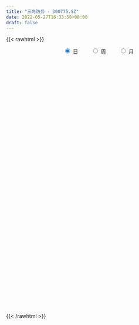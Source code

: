 ```yaml
---
title: "三角防务 - 300775.SZ"
date: 2022-05-27T16:33:58+08:00
draft: false
---
```

{{< rawhtml >}}
    <div style="text-align: center">
        <label style="padding: 1rem;"><input style="margin-right: .5rem" type="radio" name="period" value="D" checked onclick="period_change(this)">日</label>
        <label style="padding: 1rem;"><input style="margin-right: .5rem" type="radio" name="period" value="W" onclick="period_change(this)">周</label>
        <label style="padding: 1rem;"><input style="margin-right: .5rem" type="radio" name="period" value="M" onclick="period_change(this)">月</label>
    </div>
    <div id="chart" style="height: 700px;"></div> 
    <script type="text/javascript">
        const D_v = [85148.6,52219.81,43865.33,104354.9,82010.06,77873.1,82534.89,45521.06,72839.93,131026.19,92998.88,59130.99,51035.51,65109.58,101208.9,93074.95,110841.22,61117.79,92083.5,59784.74,47936.51,74505.92,101133.03,138395.49,144503.91,99929.92,67528.36,57024.23,67300.81,75248.56,85965.18,54128.03,83139.69,49753.69,37062.42,62672.82,169040.58,134521.67,90693.77,63178.51,86373.76,71271.88,179430.15,272194.75,179958.94,183525.51,121132.6,135824.46,184056.7,136037.12,97756.0,194356.75,109576.4,252264.25,124877.72,158559.29,239257.66,164172.53,141427.67,221692.86,165590.83,164098.59,126073.4,102359.48,114022.27,104571.64,250796.46,206724.89,251412.11,242991.06,214133.38,149041.37,113498.45,170250.76,96211.79,125532.19,81391.43,126448.17,98998.75,47950.38,82552.52,95074.64,79754.57,66192.0,74596.95,75710.69,63399.0,111252.36,80137.85,94686.24,79027.45,64140.65,47696.4,65811.97,37609.27,62417.07,207808.62,151700.66,89821.0,103015.84,70964.57,59797.35,46208.78,70438.61,53748.09,51686.64,93182.15,69388.98,170387.97,139847.72,82422.79,92638.91,185465.37,129226.56,118729.21,60979.92,81935.54,119271.24,109659.9,93273.0,142710.85,112374.0,149328.81,95257.25,81593.87,79973.62,68651.95,86143.05,135846.48,314988.64,161696.59,113326.05,260892.43,134742.44,92733.39,87297.86,87856.91,110597.22,66259.03,65349.6,66304.76,80741.56,70271.52,55247.51,39310.45,56356.14,45812.29,49909.28,62897.83,41362.32,53403.59,55907.17,49597.87,70416.69,72835.56,61727.66,60151.86,80147.63,53968.0,70008.71,58886.0,118453.56,70749.16,60928.06,63166.17,48538.02,37541.31,53357.6,39695.12,61660.58,86845.17,68914.84,52766.07,106444.0,89799.27,83626.92,56524.79,81833.37,44532.38,39532.31,58879.89,47914.46,54750.64,50288.06,45205.08,89906.35,132486.24,225497.5,200448.35,107691.04,128965.48,128457.08,75260.23,75424.29,64613.3,88136.48,101555.87,88899.15,73876.48,43789.0,52852.0,62397.59,71164.21,48871.32,39695.47,41392.98,41626.0,65537.52,77322.94,48135.34,57154.46,60578.96,49728.09,91677.26,54290.44,120411.68,87974.13,72750.44,67439.86,74393.9,63860.5,83778.95,78188.75,68827.02,49150.05,54357.43,51600.25,49052.46,107695.11,82222.21,98486.23,77933.08,93824.66,100774.23,48647.55,62172.35,70094.16,71311.29,48078.06,50410.8,48351.11,74556.58,47614.0,102848.54,98833.99,74789.12,86837.81,58022.6,129357.38,70338.64]
const D_histogram = [0.0,0.0127635328,0.0098544655,0.106380359,0.19355728,0.2392308532,0.2878602241,0.278977364,0.2913126575,0.4343373364,0.5020929008,0.4745790011,0.4043053022,0.2927621901,0.2856148404,0.2868267132,0.2766063044,0.2457239824,0.134665121,0.0618310809,-0.0465467138,-0.0750505403,-0.1009652392,-0.0509163747,-0.0023495104,-0.0006481468,-0.0328761186,-0.0737569627,-0.0660578035,-0.0945330533,-0.0833467616,-0.1753331514,-0.363778726,-0.3869097681,-0.3630427016,-0.2316461078,-0.0481466208,-0.0769868396,-0.1542671889,-0.2479334541,-0.364263809,-0.4674494635,-0.3644687086,-0.147045392,0.1227494655,0.4077560439,0.5147576444,0.5295719778,0.4839833481,0.3309844398,0.2142935973,0.2880855214,0.2757178126,0.2157486004,0.1037067498,0.2084473043,0.2963164773,0.3721584425,0.3616095114,0.521279428,0.5585481949,0.4067433528,0.3030058053,0.1684111953,0.0243386881,-0.0307471358,0.2939027872,0.4738381333,0.6221179587,0.7464711239,0.7218865673,0.4785115484,0.2628327957,0.3158133062,0.2484221525,-0.0541841198,-0.2029670969,-0.5246813976,-0.6661381569,-0.6958901469,-0.8681857324,-0.8960904451,-0.9282677759,-0.9120955307,-1.0060628473,-0.976135163,-0.9642612139,-0.9831875311,-0.8216274218,-0.577789222,-0.4336068957,-0.4714142032,-0.3828310082,-0.4306744668,-0.3754666564,-0.4536268552,-0.2649947829,-0.3759995616,-0.3471320315,-0.1623942707,-0.07306907,0.0489402,0.1472753176,0.2667628571,0.3083972678,0.3615288884,0.4597389741,0.5283148877,0.6532897568,0.6677278762,0.6859097886,0.6841383091,0.8809068249,0.7871042091,0.727451553,0.5177266426,0.361599627,0.3440680366,0.300582943,0.1626530878,0.2238284728,0.1533641512,-0.1239004076,-0.2147469151,-0.1509514152,-0.1412864979,-0.0987256644,-0.0937119455,-0.2922470817,-0.6340924855,-0.7126302808,-0.6433650177,-0.3681143301,-0.2970725535,-0.2996361076,-0.2160523526,-0.2278665781,-0.3302445664,-0.3090444269,-0.3575755094,-0.376892451,-0.3326308834,-0.275608735,-0.3003797283,-0.2959381893,-0.3289046749,-0.3777345745,-0.3297020619,-0.2425080275,-0.1705243323,-0.1765530448,-0.1446061419,-0.0678657994,0.0401019707,0.1829510669,0.2816836605,0.2939784841,0.093151607,-0.0145985774,-0.1566075805,-0.3205843569,-0.5247413894,-0.4696829629,-0.4352112249,-0.2772499783,-0.0961234755,0.0264290316,0.059835133,-0.0085557732,-0.006320196,0.0075328964,0.0419641374,0.0261278187,0.1154870068,0.1490468011,0.0919268113,0.0094732426,0.1183820093,0.172775354,0.1259366456,0.1492803622,0.2150491069,0.2683714755,0.3264401931,0.2886074299,0.3566405102,0.2881760536,0.3923604488,0.4248179671,0.3637000277,0.3898955054,0.4749372467,0.4936811538,0.3685693447,0.2700528185,0.186372828,-0.0391229704,-0.218428047,-0.2210382102,-0.2220251866,-0.2367532412,-0.3136654507,-0.2065503014,-0.1398444386,-0.1399350299,-0.1241327579,-0.1614559151,-0.1429605072,-0.1807439105,-0.2207766834,-0.3036517268,-0.2864512071,-0.1997541195,-0.2848239214,-0.3888440714,-0.5960437957,-0.7503950766,-0.8292733171,-0.8886448706,-0.8266294621,-0.8232768694,-0.7503313583,-0.5988658766,-0.3805100205,-0.1793093137,-0.029632192,-0.0036289792,0.0105115103,0.0292149816,0.0146316729,0.1490327969,0.2985916653,0.4982700417,0.736904525,0.8708949783,0.9596437593,0.8976863852,0.8254341748,0.7026868912,0.5850321558,0.4600873407,0.3526670189,0.2597817082,0.1202951631,0.0556406544,0.0730607282,0.0144848765,0.0325674414,0.167875301,0.1924070923]
const D_fast = [0.0,0.015954416,0.015508965,0.1386299483,0.2741961894,0.3796774758,0.5002719027,0.5611333837,0.6462968416,0.8979058545,1.0911846441,1.1823154947,1.2131181213,1.1747655567,1.2390219172,1.3119404683,1.3708716355,1.4014203091,1.324027728,1.2666514581,1.146636985,1.0993705233,1.0482145147,1.0855342855,1.1335137722,1.1350530991,1.0946060977,1.0352860129,1.0264707212,0.9743622081,0.9647118094,0.8288921317,0.5495018756,0.4296433915,0.3627497826,0.4362348494,0.6076976812,0.5596107525,0.4437636061,0.2881139773,0.0807176701,-0.1393303503,-0.1274667725,0.0531951961,0.3536774199,0.7406230093,0.9763140209,1.1235213488,1.1989285561,1.1286757578,1.0655583146,1.211371619,1.2679333633,1.2619013013,1.1757861382,1.3326385187,1.494586811,1.6634683868,1.7433218336,2.0333116072,2.2102174229,2.160098419,2.1321123228,2.0396205116,1.9016326764,1.8388600685,2.2369856884,2.5353805679,2.8391898829,3.1501608291,3.3060479142,3.1823007825,3.0323302287,3.1642640658,3.1589784502,2.842826148,2.6433013967,2.1904167465,1.882425448,1.6787009213,1.2893589027,1.0374315787,0.773187304,0.5613356665,0.2158526381,0.0017465316,-0.2274448228,-0.4921680227,-0.5360147689,-0.4366238746,-0.4008432722,-0.5565041305,-0.5636286876,-0.7191407628,-0.7577996166,-0.9493665291,-0.8269831526,-1.0319878216,-1.0899032994,-0.9457641063,-0.8747061731,-0.7404618531,-0.6053079061,-0.4191296523,-0.3003959247,-0.156882082,0.0562627472,0.2569173827,0.5452146911,0.7265847795,0.916244139,1.0855072368,1.5025024588,1.6054758954,1.7276861275,1.6473928776,1.5816657688,1.6501511876,1.6818118298,1.5845452465,1.7016777498,1.6695544659,1.3613148052,1.216781569,1.242839215,1.2171825079,1.2350619253,1.2166476578,0.9450507512,0.4446822261,0.1879868605,0.0964108691,0.2796329743,0.2764066125,0.1989340314,0.2285046984,0.1597238283,-0.0252153015,-0.0812762688,-0.2192012287,-0.332741283,-0.3716374362,-0.3835174715,-0.483383397,-0.5529264053,-0.6681190596,-0.8113826029,-0.8457756057,-0.8192085782,-0.789855966,-0.8400229398,-0.8442275724,-0.7844536797,-0.6664604169,-0.4778735539,-0.3087200453,-0.2229306007,-0.4004695759,-0.5118694047,-0.693030303,-0.9371531686,-1.2724955485,-1.3348578627,-1.4091889309,-1.3205401789,-1.163444545,-1.03428478,-0.9859198954,-1.0564497448,-1.0557942167,-1.0400579001,-0.9951356247,-1.0044399888,-0.886209049,-0.8153875544,-0.8495258414,-0.9296110995,-0.7911068304,-0.6935196472,-0.7088741943,-0.6482103871,-0.5286793656,-0.4082641281,-0.2685853622,-0.234266268,-0.0770730601,-0.0734935034,0.1287810041,0.2674430142,0.2972500817,0.4209194357,0.6246954887,0.7668596842,0.7338902114,0.7028868898,0.6658001063,0.4305235653,0.1966114769,0.1387417612,0.0822484881,0.0083321232,-0.1469964489,-0.091518875,-0.0597741219,-0.0948484707,-0.1100793881,-0.1877665241,-0.205011243,-0.2879806239,-0.3832075677,-0.5419955428,-0.5964078248,-0.5596492671,-0.7159250494,-0.9171562172,-1.2733668904,-1.6153169405,-1.9015135103,-2.1830462814,-2.3276882384,-2.5301548631,-2.6447921916,-2.643043179,-2.5198148281,-2.3634414496,-2.221172376,-2.196076408,-2.1793080409,-2.1533008241,-2.1642262147,-1.9925668914,-1.7683601067,-1.4441142199,-1.0212536053,-0.6695394075,-0.3408796866,-0.1784154644,-0.0443091312,0.008615308,0.0372186116,0.0272956316,0.0080420646,-0.0198978191,-0.1293105733,-0.1800549184,-0.1443696627,-0.1993242952,-0.17309987,0.0041768149,0.0768103793]
const D_slow = [0.0,0.0031908832,0.0056544996,0.0322495893,0.0806389093,0.1404466226,0.2124116786,0.2821560196,0.354984184,0.4635685181,0.5890917433,0.7077364936,0.8088128191,0.8820033667,0.9534070768,1.0251137551,1.0942653312,1.1556963268,1.189362607,1.2048203772,1.1931836988,1.1744210637,1.1491797539,1.1364506602,1.1358632826,1.1357012459,1.1274822163,1.1090429756,1.0925285247,1.0688952614,1.048058571,1.0042252831,0.9132806016,0.8165531596,0.7257924842,0.6678809572,0.655844302,0.6365975921,0.5980307949,0.5360474314,0.4449814791,0.3281191132,0.2370019361,0.2002405881,0.2309279545,0.3328669654,0.4615563765,0.593949371,0.714945208,0.797691318,0.8512647173,0.9232860976,0.9922155508,1.0461527009,1.0720793883,1.1241912144,1.1982703337,1.2913099444,1.3817123222,1.5120321792,1.6516692279,1.7533550661,1.8291065175,1.8712093163,1.8772939883,1.8696072044,1.9430829012,2.0615424345,2.2170719242,2.4036897052,2.584161347,2.7037892341,2.769497433,2.8484507596,2.9105562977,2.8970102678,2.8462684935,2.7150981441,2.5485636049,2.3745910682,2.1575446351,1.9335220238,1.7014550798,1.4734311972,1.2219154854,0.9778816946,0.7368163911,0.4910195084,0.2856126529,0.1411653474,0.0327636235,-0.0850899273,-0.1807976794,-0.2884662961,-0.3823329602,-0.495739674,-0.5619883697,-0.6559882601,-0.7427712679,-0.7833698356,-0.8016371031,-0.7894020531,-0.7525832237,-0.6858925094,-0.6087931925,-0.5184109704,-0.4034762269,-0.2713975049,-0.1080750657,0.0588569033,0.2303343504,0.4013689277,0.6215956339,0.8183716862,1.0002345745,1.1296662351,1.2200661418,1.306083151,1.3812288867,1.4218921587,1.4778492769,1.5161903147,1.4852152128,1.4315284841,1.3937906303,1.3584690058,1.3337875897,1.3103596033,1.2372978329,1.0787747115,0.9006171413,0.7397758869,0.6477473044,0.573479166,0.4985701391,0.4445570509,0.3875904064,0.3050292648,0.2277681581,0.1383742807,0.044151168,-0.0390065528,-0.1079087366,-0.1830036687,-0.256988216,-0.3392143847,-0.4336480283,-0.5160735438,-0.5767005507,-0.6193316338,-0.663469895,-0.6996214304,-0.7165878803,-0.7065623876,-0.6608246209,-0.5904037058,-0.5169090847,-0.493621183,-0.4972708273,-0.5364227225,-0.6165688117,-0.747754159,-0.8651748998,-0.973977706,-1.0432902006,-1.0673210695,-1.0607138116,-1.0457550283,-1.0478939716,-1.0494740206,-1.0475907965,-1.0370997622,-1.0305678075,-1.0016960558,-0.9644343555,-0.9414526527,-0.9390843421,-0.9094888397,-0.8662950012,-0.8348108398,-0.7974907493,-0.7437284725,-0.6766356037,-0.5950255554,-0.5228736979,-0.4337135703,-0.361669557,-0.2635794447,-0.157374953,-0.066449946,0.0310239303,0.149758242,0.2731785304,0.3653208666,0.4328340713,0.4794272783,0.4696465357,0.4150395239,0.3597799714,0.3042736747,0.2450853644,0.1666690018,0.1150314264,0.0800703167,0.0450865593,0.0140533698,-0.026310609,-0.0620507358,-0.1072367134,-0.1624308843,-0.238343816,-0.3099566177,-0.3598951476,-0.431101128,-0.5283121458,-0.6773230947,-0.8649218639,-1.0722401932,-1.2944014108,-1.5010587763,-1.7068779937,-1.8944608333,-2.0441773024,-2.1393048075,-2.184132136,-2.191540184,-2.1924474288,-2.1898195512,-2.1825158058,-2.1788578876,-2.1415996883,-2.066951772,-1.9423842616,-1.7581581303,-1.5404343858,-1.3005234459,-1.0761018496,-0.8697433059,-0.6940715831,-0.5478135442,-0.432791709,-0.3446249543,-0.2796795272,-0.2496057365,-0.2356955729,-0.2174303908,-0.2138091717,-0.2056673113,-0.1636984861,-0.115596713]
const D_data = [['2021-05-18', 30.93, 31.85, 30.81, 32.25],['2021-05-19', 31.75, 32.05, 31.66, 32.25],['2021-05-20', 32.05, 31.89, 31.38, 32.18],['2021-05-21', 32.62, 33.44, 32.62, 34.58],['2021-05-24', 32.96, 33.95, 32.93, 34.55],['2021-05-25', 33.75, 33.98, 32.2, 34.28],['2021-05-26', 34.15, 34.51, 33.84, 34.96],['2021-05-27', 34.39, 34.16, 34.01, 34.52],['2021-05-28', 34.03, 34.71, 34.03, 35.16],['2021-05-31', 34.92, 37.12, 34.6, 37.46],['2021-06-01', 36.92, 37.2, 36.26, 37.48],['2021-06-02', 36.59, 36.6, 36.44, 37.79],['2021-06-03', 36.54, 36.26, 36.2, 37.16],['2021-06-04', 36.18, 35.65, 35.39, 36.84],['2021-06-07', 35.78, 37.0, 35.73, 37.28],['2021-06-08', 36.6, 37.46, 36.43, 37.84],['2021-06-09', 37.81, 37.67, 37.15, 39.35],['2021-06-10', 37.31, 37.67, 36.68, 37.9],['2021-06-11', 37.7, 36.6, 35.66, 37.89],['2021-06-15', 36.57, 36.83, 35.88, 37.46],['2021-06-16', 37.03, 36.07, 35.9, 37.23],['2021-06-17', 36.82, 36.82, 35.98, 37.3],['2021-06-18', 37.15, 36.8, 36.6, 38.3],['2021-06-21', 36.88, 37.92, 36.8, 38.88],['2021-06-22', 37.89, 38.31, 37.75, 39.0],['2021-06-23', 37.79, 38.02, 37.25, 39.17],['2021-06-24', 37.88, 37.66, 36.83, 38.36],['2021-06-25', 37.46, 37.47, 36.26, 37.82],['2021-06-28', 37.4, 38.09, 36.82, 38.09],['2021-06-29', 38.38, 37.67, 37.48, 38.93],['2021-06-30', 37.06, 38.2, 36.51, 38.28],['2021-07-01', 38.29, 36.73, 36.66, 38.58],['2021-07-02', 36.59, 34.68, 34.53, 37.0],['2021-07-05', 34.97, 36.0, 34.71, 36.73],['2021-07-06', 36.01, 36.4, 35.32, 36.65],['2021-07-07', 36.37, 38.03, 35.71, 38.2],['2021-07-08', 37.66, 39.52, 37.6, 41.2],['2021-07-09', 39.15, 37.32, 37.13, 39.4],['2021-07-12', 37.0, 36.42, 36.23, 37.37],['2021-07-13', 36.34, 35.67, 35.25, 36.79],['2021-07-14', 35.81, 34.64, 33.61, 35.81],['2021-07-15', 34.2, 33.93, 33.02, 34.99],['2021-07-16', 34.06, 36.22, 33.56, 37.0],['2021-07-19', 36.99, 38.35, 36.56, 38.77],['2021-07-20', 38.45, 40.35, 37.58, 40.66],['2021-07-21', 40.91, 42.3, 40.03, 42.82],['2021-07-22', 41.49, 41.56, 40.64, 42.17],['2021-07-23', 41.72, 41.23, 40.4, 42.3],['2021-07-26', 40.91, 40.89, 40.0, 43.0],['2021-07-27', 40.64, 39.44, 39.15, 42.0],['2021-07-28', 38.76, 39.5, 37.03, 40.04],['2021-07-29', 39.7, 42.1, 38.67, 42.44],['2021-07-30', 41.75, 41.55, 40.79, 43.0],['2021-08-02', 41.87, 41.1, 40.77, 44.41],['2021-08-03', 41.11, 40.26, 39.31, 42.0],['2021-08-04', 40.72, 43.24, 40.2, 43.99],['2021-08-05', 43.0, 43.92, 42.8, 46.0],['2021-08-06', 44.36, 44.66, 43.77, 45.78],['2021-08-09', 45.0, 44.24, 43.97, 46.23],['2021-08-10', 44.24, 47.34, 43.81, 48.34],['2021-08-11', 46.8, 47.0, 45.7, 47.35],['2021-08-12', 46.41, 44.95, 44.72, 47.33],['2021-08-13', 45.01, 45.4, 44.83, 46.95],['2021-08-16', 44.8, 44.82, 43.81, 45.24],['2021-08-17', 44.64, 44.29, 43.54, 46.24],['2021-08-18', 43.8, 45.13, 43.5, 46.36],['2021-08-19', 45.1, 51.0, 44.51, 53.58],['2021-08-20', 50.41, 51.15, 49.69, 52.63],['2021-08-23', 51.5, 52.39, 51.16, 54.38],['2021-08-24', 49.0, 53.71, 47.74, 55.5],['2021-08-25', 53.71, 53.06, 51.7, 57.3],['2021-08-26', 52.0, 50.45, 50.25, 52.94],['2021-08-27', 50.98, 50.24, 49.38, 51.3],['2021-08-30', 50.09, 53.8, 50.09, 53.8],['2021-08-31', 53.0, 52.89, 51.36, 53.75],['2021-09-01', 53.0, 49.43, 47.5, 53.17],['2021-09-02', 49.51, 50.44, 48.22, 50.8],['2021-09-03', 49.31, 47.1, 46.03, 50.86],['2021-09-06', 47.28, 48.0, 45.11, 48.5],['2021-09-07', 47.74, 48.74, 47.54, 49.8],['2021-09-08', 48.5, 46.1, 45.8, 48.8],['2021-09-09', 46.01, 46.95, 44.93, 47.19],['2021-09-10', 46.51, 46.26, 45.35, 47.16],['2021-09-13', 47.0, 46.31, 44.44, 47.0],['2021-09-14', 45.4, 44.14, 44.03, 46.85],['2021-09-15', 44.03, 44.88, 43.75, 45.33],['2021-09-16', 44.88, 44.11, 43.8, 45.63],['2021-09-17', 45.32, 43.01, 41.12, 45.38],['2021-09-22', 42.4, 44.99, 42.03, 45.4],['2021-09-23', 45.3, 46.59, 44.86, 46.88],['2021-09-24', 46.8, 46.0, 45.8, 47.73],['2021-09-27', 45.97, 43.64, 42.93, 45.97],['2021-09-28', 43.74, 45.0, 43.5, 45.47],['2021-09-29', 44.91, 43.04, 43.0, 45.19],['2021-09-30', 43.26, 43.98, 43.26, 44.67],['2021-10-08', 44.05, 41.85, 41.0, 44.4],['2021-10-11', 42.15, 45.13, 41.8, 50.0],['2021-10-12', 43.33, 41.24, 40.33, 43.65],['2021-10-13', 40.66, 42.38, 39.7, 42.88],['2021-10-14', 42.18, 44.6, 41.89, 45.88],['2021-10-15', 44.6, 43.94, 43.55, 45.33],['2021-10-18', 44.26, 44.8, 43.66, 44.99],['2021-10-19', 44.25, 45.07, 43.85, 45.13],['2021-10-20', 44.3, 45.99, 44.18, 46.5],['2021-10-21', 46.06, 45.59, 44.3, 46.06],['2021-10-22', 45.42, 46.18, 45.02, 46.84],['2021-10-25', 46.2, 47.42, 45.7, 47.96],['2021-10-26', 46.73, 47.85, 46.34, 47.95],['2021-10-27', 50.5, 49.53, 48.22, 51.39],['2021-10-28', 49.31, 49.05, 48.75, 52.05],['2021-10-29', 49.05, 49.75, 48.32, 51.17],['2021-11-01', 49.7, 50.14, 49.49, 51.88],['2021-11-02', 50.61, 53.86, 50.61, 54.83],['2021-11-03', 53.0, 51.27, 50.21, 53.0],['2021-11-04', 51.2, 52.02, 50.0, 52.52],['2021-11-05', 51.79, 50.06, 50.03, 51.8],['2021-11-08', 49.56, 50.26, 48.76, 51.28],['2021-11-09', 50.33, 51.99, 49.73, 53.07],['2021-11-10', 51.37, 51.95, 51.22, 53.51],['2021-11-11', 51.81, 50.66, 49.68, 52.13],['2021-11-12', 51.29, 53.31, 50.25, 53.67],['2021-11-15', 53.2, 52.0, 51.5, 55.15],['2021-11-16', 51.6, 48.69, 48.2, 52.33],['2021-11-17', 48.72, 50.1, 47.95, 50.4],['2021-11-18', 50.11, 52.02, 49.28, 52.18],['2021-11-19', 51.44, 51.62, 50.84, 52.96],['2021-11-22', 51.55, 52.27, 51.01, 52.95],['2021-11-23', 52.22, 52.04, 51.68, 53.37],['2021-11-24', 51.8, 48.99, 48.6, 52.66],['2021-11-25', 48.99, 45.52, 44.6, 49.03],['2021-11-26', 45.5, 47.28, 44.98, 47.95],['2021-11-29', 46.85, 48.68, 46.51, 48.78],['2021-11-30', 48.83, 51.89, 48.4, 54.3],['2021-12-01', 52.69, 50.09, 49.51, 52.79],['2021-12-02', 50.61, 49.19, 48.58, 50.61],['2021-12-03', 49.41, 50.35, 49.25, 51.31],['2021-12-06', 50.0, 49.23, 49.0, 50.94],['2021-12-07', 49.0, 47.61, 46.64, 49.41],['2021-12-08', 48.23, 48.72, 47.65, 48.94],['2021-12-09', 48.31, 47.53, 46.99, 49.08],['2021-12-10', 47.28, 47.43, 46.42, 47.8],['2021-12-13', 47.0, 48.01, 46.0, 48.35],['2021-12-14', 47.48, 48.19, 47.35, 48.94],['2021-12-15', 47.85, 47.0, 46.9, 48.32],['2021-12-16', 46.81, 47.04, 46.81, 48.1],['2021-12-17', 47.09, 46.2, 46.2, 47.43],['2021-12-20', 45.6, 45.44, 45.38, 46.97],['2021-12-21', 45.24, 46.3, 45.0, 46.45],['2021-12-22', 46.0, 46.85, 46.0, 47.92],['2021-12-23', 46.53, 46.84, 46.14, 47.12],['2021-12-24', 46.6, 45.81, 45.2, 47.1],['2021-12-27', 45.53, 46.13, 44.91, 46.35],['2021-12-28', 45.83, 46.8, 45.31, 47.05],['2021-12-29', 46.8, 47.58, 46.71, 48.34],['2021-12-30', 47.3, 48.69, 47.06, 48.84],['2021-12-31', 48.68, 48.89, 48.45, 49.58],['2022-01-04', 48.76, 48.26, 48.01, 49.87],['2022-01-05', 48.38, 45.16, 45.06, 48.9],['2022-01-06', 45.01, 45.45, 44.61, 45.98],['2022-01-07', 45.66, 44.2, 43.85, 45.96],['2022-01-10', 43.95, 42.82, 42.78, 44.3],['2022-01-11', 42.88, 40.88, 40.48, 43.35],['2022-01-12', 40.82, 43.21, 40.81, 43.25],['2022-01-13', 43.21, 42.7, 42.08, 43.95],['2022-01-14', 42.69, 44.34, 42.48, 44.7],['2022-01-17', 44.25, 45.25, 43.88, 45.9],['2022-01-18', 45.15, 45.16, 44.45, 45.5],['2022-01-19', 45.0, 44.35, 43.87, 45.65],['2022-01-20', 44.34, 42.85, 42.59, 44.51],['2022-01-21', 42.55, 43.4, 41.11, 43.4],['2022-01-24', 41.73, 43.44, 41.38, 44.73],['2022-01-25', 43.55, 43.7, 43.55, 45.95],['2022-01-26', 43.21, 43.0, 42.62, 44.5],['2022-01-27', 43.88, 44.43, 43.88, 45.95],['2022-01-28', 44.39, 44.03, 42.7, 45.7],['2022-02-07', 44.6, 42.79, 42.04, 45.2],['2022-02-08', 42.69, 42.0, 40.63, 42.8],['2022-02-09', 41.6, 44.39, 41.2, 44.8],['2022-02-10', 44.06, 44.14, 43.39, 44.65],['2022-02-11', 43.67, 42.89, 42.54, 44.44],['2022-02-14', 42.88, 43.7, 42.8, 44.8],['2022-02-15', 43.2, 44.51, 43.2, 44.59],['2022-02-16', 44.0, 44.77, 43.31, 45.18],['2022-02-17', 44.51, 45.28, 44.21, 46.0],['2022-02-18', 44.88, 44.3, 43.69, 45.2],['2022-02-21', 44.08, 45.9, 44.05, 46.61],['2022-02-22', 47.0, 44.39, 42.5, 47.03],['2022-02-23', 43.5, 46.88, 43.2, 48.21],['2022-02-24', 46.88, 46.65, 45.32, 49.5],['2022-02-25', 45.6, 45.7, 45.55, 46.57],['2022-02-28', 46.5, 47.0, 46.0, 47.75],['2022-03-01', 47.94, 48.4, 47.5, 49.37],['2022-03-02', 48.4, 48.27, 47.6, 48.98],['2022-03-03', 49.3, 46.57, 46.43, 49.31],['2022-03-04', 46.8, 46.61, 46.36, 48.16],['2022-03-07', 46.59, 46.55, 45.58, 47.99],['2022-03-08', 46.35, 44.06, 43.9, 47.5],['2022-03-09', 44.6, 43.5, 40.7, 44.6],['2022-03-10', 44.68, 45.1, 43.98, 46.28],['2022-03-11', 44.5, 44.98, 43.01, 45.15],['2022-03-14', 44.68, 44.62, 43.45, 46.03],['2022-03-15', 44.03, 43.4, 43.28, 45.24],['2022-03-16', 43.86, 45.6, 43.1, 46.25],['2022-03-17', 46.01, 45.44, 45.12, 46.86],['2022-03-18', 45.31, 44.68, 44.0, 45.49],['2022-03-21', 44.7, 44.82, 44.0, 45.79],['2022-03-22', 44.88, 43.98, 43.36, 45.2],['2022-03-23', 43.63, 44.5, 42.67, 45.21],['2022-03-24', 44.75, 43.6, 42.4, 44.75],['2022-03-25', 43.38, 43.18, 42.88, 44.88],['2022-03-28', 42.73, 42.07, 41.27, 42.84],['2022-03-29', 42.5, 42.87, 42.5, 44.24],['2022-03-30', 42.91, 43.78, 42.87, 44.5],['2022-03-31', 43.78, 41.38, 40.91, 43.78],['2022-04-01', 41.33, 40.29, 40.18, 41.59],['2022-04-06', 40.29, 37.67, 37.25, 40.39],['2022-04-07', 37.58, 36.7, 36.2, 38.1],['2022-04-08', 36.56, 36.24, 35.56, 36.76],['2022-04-11', 35.9, 35.25, 34.6, 35.9],['2022-04-12', 35.05, 35.89, 34.31, 35.99],['2022-04-13', 35.47, 34.44, 34.28, 35.8],['2022-04-14', 34.8, 34.63, 34.0, 35.0],['2022-04-15', 34.3, 35.4, 34.02, 35.84],['2022-04-18', 35.2, 36.55, 34.9, 37.02],['2022-04-19', 36.62, 36.94, 36.21, 37.16],['2022-04-20', 37.04, 36.85, 36.7, 37.97],['2022-04-21', 36.9, 35.45, 35.24, 37.36],['2022-04-22', 35.6, 35.1, 34.2, 35.67],['2022-04-25', 35.8, 34.95, 34.31, 37.56],['2022-04-26', 35.0, 34.25, 34.1, 35.84],['2022-04-27', 33.55, 36.2, 32.16, 36.67],['2022-04-28', 35.92, 37.04, 35.58, 37.3],['2022-04-29', 36.57, 38.65, 36.38, 39.0],['2022-05-05', 38.64, 40.56, 38.33, 42.3],['2022-05-06', 40.06, 40.67, 39.52, 41.35],['2022-05-09', 40.38, 41.24, 39.82, 41.78],['2022-05-10', 40.46, 40.0, 39.7, 42.0],['2022-05-11', 39.98, 40.06, 39.93, 41.58],['2022-05-12', 40.07, 39.4, 39.0, 40.39],['2022-05-13', 39.4, 39.24, 38.55, 39.93],['2022-05-16', 39.12, 38.84, 38.56, 40.11],['2022-05-17', 38.98, 38.7, 37.4, 39.15],['2022-05-18', 38.59, 38.54, 38.0, 39.0],['2022-05-19', 38.0, 37.44, 36.63, 38.37],['2022-05-20', 37.37, 37.86, 37.36, 38.98],['2022-05-23', 37.6, 38.78, 37.4, 39.1],['2022-05-24', 38.96, 37.72, 37.62, 40.14],['2022-05-25', 37.42, 38.56, 37.3, 38.6],['2022-05-26', 38.4, 40.5, 38.36, 42.28],['2022-05-27', 40.59, 39.67, 39.41, 40.75]]
const W_v = [993.26,5452.87,19460.16,1564520.9300000002,1462242.01,844608.42,780538.1,678571.4199999999,444770.54,532442.97,997960.45,1120115.8999999999,733027.9300000001,923176.17,1217215.27,1196091.6200000001,582947.34,516818.97,447962.8300000001,58010.56,250500.94,422280.39,281021.45,237271.63,438846.15,489089.3699999999,431589.6800000001,234822.16,181301.03,231131.85,320992.22,150583.11,197998.53,607590.6,222414.36,159624.72,232399.78,217983.03,366066.09,258164.01,211655.29,216465.79,118389.7,97456.16,110195.76,189514.23,112167.06,185971.83,122316.05,91906.28,203093.19,153749.47,264526.49,310942.06,201559.86,301604.51,155072.65,237294.34,712171.34,481179.64,1299300.6899999999,1451949.9199999999,1004631.01,607153.02,384168.34,456004.9,593483.0,905606.8399999999,881453.3200000001,996873.59,475495.76,255711.77,1053102.8899999999,509104.7,481471.97,385645.49,381878.92,433002.26,686244.0,526335.08,644865.15,647383.61,634809.58,582650.01,1137387.6699999999,664621.9900000001,401545.98,416914.52,406626.3700000001,194386.51,125225.18,431149.64,297059.67,304481.66,196987.28,205250.01,256927.34,301907.68,277379.48,196513.87,221755.97,101991.3,252528.24,342649.53,360779.04,399301.15,458326.3599999999,283360.2,507381.91,365782.27,453051.1800000001,490948.0699999999,892636.2599999999,721782.9700000001,939131.4500000001,818883.35,778474.74,971076.37,599834.34,404330.86,391151.0,253851.54,215258.29,62417.07,623310.6899999999,281879.47,555229.61,587039.9700000001,546850.53,518527.55,767326.71,688992.1699999999,396367.52,301927.1800000001,253385.31,310484.95,264276.2,372182.95,240792.63,404769.35,306049.77,257038.13,756029.48,472720.3799999999,396256.98,274980.59,274014.78,313429.21,281136.25,367661.96,272987.21,460161.29,149421.78,302066.66,372204.22,419345.55]
const W_histogram = [0.0,0.4372467236,1.2231998351,2.028923967,2.7932287294,2.5247162499,2.3899371705,1.8161569894,1.3375186527,1.0195366586,1.0105829116,0.7815068198,0.8019158527,0.7546523743,1.6052990203,2.1781335006,2.170951862,1.9965857065,1.1204953201,0.4159846945,-0.170271358,-0.6310633236,-1.1177919217,-1.6091409741,-1.6830013786,-1.6761890335,-1.5500766059,-1.699563008,-1.6564402429,-1.5823446286,-1.4821446745,-1.3813953435,-1.1924453529,-0.9243464689,-0.8207476013,-0.855506183,-1.0575029299,-1.1396452433,-0.9331582971,-1.0811169237,-0.8940783246,-0.9193136226,-1.0241149518,-1.0600499862,-1.0168356487,-0.8409330305,-0.7837357115,-0.6088553381,-0.655089844,-0.5799552521,-0.4396045655,-0.6025264378,-0.8423181088,-0.8971481116,-0.8393739049,-0.7235604395,-0.625364645,-0.4565901568,-0.1163532921,0.0704774391,0.5798392907,1.0060278003,1.4057642699,1.4756044112,1.3055334003,1.2241437183,1.1323015791,0.9036627263,1.0450449211,1.0117566946,1.0391269449,1.1306440634,0.9925872809,0.7531887229,0.3158870077,0.012407023,-0.1811237686,-0.1945484402,-0.1162368182,-0.1383930019,-0.0532649948,0.0068694471,0.0831999186,0.3329993527,0.5598453472,0.3839975546,0.1787300702,-0.1696558032,-0.6317579754,-0.8636959863,-0.9060376106,-0.8844884058,-0.7595873271,-0.9059180937,-0.8889668814,-0.8991071034,-0.8612268404,-0.6028328129,-0.3827142147,-0.282608737,-0.276974884,-0.2130233115,-0.0395963885,0.2250617562,0.4666680192,0.6590369499,0.8095966755,0.8763501293,0.9150730319,0.7113022563,0.7111318545,0.5982842794,0.8092908064,0.9110721188,1.1150324028,1.2185553037,1.5706483189,1.6314775022,1.3605275346,1.0395081771,0.5477648421,0.3717667789,0.082324017,-0.2702581925,-0.3740055282,-0.305924295,-0.0481384183,0.1071012253,0.3773087843,0.3892920564,0.0687930805,0.0294338545,-0.2139840393,-0.4642020197,-0.6509004749,-0.5650682533,-0.8074938933,-0.9328770906,-1.0451244194,-1.0406784676,-1.0739098407,-0.963831887,-0.7681423008,-0.5585712769,-0.5121094653,-0.4842722591,-0.5450453091,-0.7456360117,-1.0956754487,-1.3136848447,-1.4000562641,-1.1505028003,-0.7984989297,-0.619084753,-0.5526497379,-0.3556725576]
const W_fast = [0.0,0.5465584046,1.6383114747,2.9512665984,4.4138785432,4.7765451262,5.2392503393,5.1195094056,4.9752507321,4.9121529027,5.1558448836,5.1221454967,5.3430334928,5.484433108,6.736404509,7.8537723644,8.3893286914,8.7141089625,8.1181424062,7.5176279542,6.8888040622,6.2702462657,5.5040696871,4.6104353912,4.1158246421,3.7035897288,3.4421830049,2.8678058508,2.4968185552,2.1753280124,1.9049917978,1.6603922929,1.5512309453,1.5882432121,1.4866551793,1.2380200519,0.7716475726,0.4045939483,0.3777913203,-0.0404465373,-0.0769275193,-0.3319912229,-0.6928212902,-0.993768821,-1.2047633957,-1.2390940351,-1.377830644,-1.3551641051,-1.5651710721,-1.6350252932,-1.604575748,-1.9181292297,-2.3685004279,-2.6476174586,-2.7996867281,-2.8647633726,-2.9229087394,-2.8682817904,-2.5571332487,-2.3526831577,-1.6983614834,-1.0206660237,-0.2694884866,0.1692527574,0.3255650966,0.5502113442,0.7414445998,0.7387214285,1.1413648535,1.3610158007,1.6481677873,2.0223459216,2.1324359594,2.081334582,1.7230046188,1.4226263898,1.1838146561,1.1217528744,1.1710052918,1.1142508577,1.1860626161,1.2479144198,1.3450448709,1.6780941432,2.0449014745,1.9650530706,1.8044681037,1.4136682795,0.7936266135,0.345764606,0.0769135791,-0.1226593176,-0.1876550707,-0.5604653607,-0.7657558687,-1.0006728665,-1.1780993136,-1.0704134894,-0.9459734449,-0.9165201514,-0.9801300195,-0.9694342748,-0.805906449,-0.4849828652,-0.1267095974,0.2304185708,0.5833774653,0.8692184514,1.136709612,1.1107644004,1.2883769622,1.325100457,1.7384296855,2.0679790277,2.5506974123,2.9588591392,3.7036142341,4.172312793,4.241494709,4.1803523958,3.8255502713,3.7424939028,3.4736321451,3.0534853875,2.8562366698,2.8478368292,3.0935881014,3.2756030513,3.6401378064,3.7494440925,3.4461433868,3.4141426244,3.1172287208,2.7509602354,2.4015366616,2.3461018198,1.9018027065,1.5432002365,1.1696718029,0.9139481378,0.6122393045,0.4813592864,0.4850132975,0.5549415022,0.4733759474,0.3801450889,0.1831107115,-0.203888994,-0.8278472932,-1.3742779003,-1.8106633857,-1.848735622,-1.6963564838,-1.6717134954,-1.7434409147,-1.6353818739]
const W_slow = [0.0,0.1093116809,0.4151116397,0.9223426314,1.6206498138,2.2518288762,2.8493131689,3.3033524162,3.6377320794,3.8926162441,4.145261972,4.3406386769,4.5411176401,4.7297807337,5.1311054887,5.6756388639,6.2183768294,6.717523256,6.997647086,7.1016432597,7.0590754202,6.9013095893,6.6218616089,6.2195763653,5.7988260207,5.3797787623,4.9922596108,4.5673688588,4.1532587981,3.7576726409,3.3871364723,3.0417876364,2.7436762982,2.512589681,2.3074027806,2.0935262349,1.8291505024,1.5442391916,1.3109496173,1.0406703864,0.8171508053,0.5873223996,0.3312936617,0.0662811651,-0.187927747,-0.3981610047,-0.5940949325,-0.7463087671,-0.9100812281,-1.0550700411,-1.1649711825,-1.3156027919,-1.5261823191,-1.750469347,-1.9603128232,-2.1412029331,-2.2975440944,-2.4116916336,-2.4407799566,-2.4231605968,-2.2782007742,-2.0266938241,-1.6752527566,-1.3063516538,-0.9799683037,-0.6739323741,-0.3908569794,-0.1649412978,0.0963199325,0.3492591061,0.6090408424,0.8917018582,1.1398486784,1.3281458592,1.4071176111,1.4102193668,1.3649384247,1.3163013146,1.2872421101,1.2526438596,1.2393276109,1.2410449727,1.2618449523,1.3450947905,1.4850561273,1.5810555159,1.6257380335,1.5833240827,1.4253845889,1.2094605923,0.9829511896,0.7618290882,0.5719322564,0.345452733,0.1232110127,-0.1015657632,-0.3168724733,-0.4675806765,-0.5632592302,-0.6339114144,-0.7031551354,-0.7564109633,-0.7663100605,-0.7100446214,-0.5933776166,-0.4286183791,-0.2262192103,-0.0071316779,0.2216365801,0.3994621441,0.5772451077,0.7268161776,0.9291388792,1.1569069089,1.4356650096,1.7403038355,2.1329659152,2.5408352908,2.8809671744,3.1408442187,3.2777854292,3.3707271239,3.3913081282,3.32374358,3.230242198,3.1537611242,3.1417265197,3.168501826,3.2628290221,3.3601520362,3.3773503063,3.3847087699,3.3312127601,3.2151622552,3.0524371365,2.9111700731,2.7092965998,2.4760773272,2.2147962223,1.9546266054,1.6861491452,1.4451911735,1.2531555983,1.113512779,0.9854854127,0.864417348,0.7281560207,0.5417470177,0.2678281556,-0.0605930556,-0.4106071216,-0.6982328217,-0.8978575541,-1.0526287424,-1.1907911769,-1.2797093163]
const W_data = [['2019-05-24', 7.0198, 11.2178, 7.0198, 11.2178],['2019-05-31', 12.3366, 18.0693, 12.3366, 18.0693],['2019-06-06', 19.8812, 26.4653, 19.8812, 26.4653],['2019-06-14', 26.7327, 32.4356, 25.297, 34.1584],['2019-06-21', 31.2871, 38.297, 29.1881, 38.4653],['2019-06-28', 38.6139, 29.1089, 28.0693, 40.5644],['2019-07-05', 29.3663, 32.0297, 28.2178, 32.8713],['2019-07-12', 32.0297, 26.7327, 26.4356, 34.1584],['2019-07-19', 26.7624, 26.8317, 26.1485, 28.4752],['2019-07-26', 26.7327, 28.1683, 24.1089, 29.6832],['2019-08-02', 27.7426, 32.5446, 27.7426, 33.6139],['2019-08-09', 33.5446, 30.4653, 30.1584, 37.5941],['2019-08-16', 30.3267, 34.297, 30.1782, 35.5248],['2019-08-23', 33.6931, 34.6634, 33.6634, 38.1782],['2019-08-30', 33.7129, 49.7525, 33.6634, 49.7624],['2019-09-06', 50.0, 52.4257, 47.7624, 54.7327],['2019-09-12', 52.0792, 49.2871, 48.0693, 55.7822],['2019-09-20', 49.2079, 49.297, 46.5644, 51.2772],['2019-09-27', 49.0099, 39.8812, 39.1683, 49.2277],['2019-09-30', 40.0495, 39.3663, 38.4158, 40.396],['2019-10-11', 39.4455, 38.4554, 37.4752, 40.0396],['2019-10-18', 38.8812, 37.8614, 37.6832, 42.0792],['2019-10-25', 37.9901, 35.2277, 34.3564, 38.4653],['2019-11-01', 35.5248, 32.3366, 31.5545, 36.0],['2019-11-08', 32.396, 35.5717, 31.6139, 36.0186],['2019-11-15', 35.0256, 35.8498, 34.4496, 38.9978],['2019-11-22', 36.1577, 37.1507, 32.2648, 38.6304],['2019-11-29', 36.5648, 33.0096, 32.4535, 36.7535],['2019-12-06', 33.0196, 34.4099, 32.4833, 34.6383],['2019-12-13', 34.1318, 34.3801, 32.9699, 34.8667],['2019-12-20', 34.3602, 34.4595, 34.2708, 36.9223],['2019-12-27', 34.2609, 34.3205, 33.675, 35.0553],['2020-01-03', 34.0921, 35.5916, 31.8875, 36.2768],['2020-01-10', 36.8031, 37.3493, 35.9988, 40.269],['2020-01-17', 37.538, 35.9392, 35.7803, 37.6373],['2020-01-23', 36.0484, 34.0325, 33.675, 37.0216],['2020-02-07', 30.6263, 30.805, 27.5676, 30.9937],['2020-02-14', 30.5865, 30.8944, 30.0701, 32.1556],['2020-02-21', 30.8149, 34.2212, 30.805, 35.254],['2020-02-28', 34.241, 29.2955, 29.1764, 34.241],['2020-03-06', 29.2955, 32.9401, 29.2459, 33.0891],['2020-03-13', 32.4734, 30.09, 28.799, 33.7544],['2020-03-20', 30.3879, 28.0244, 26.8824, 30.7256],['2020-03-27', 27.2101, 27.6967, 26.6143, 28.5805],['2020-04-03', 27.0313, 27.8655, 26.4752, 29.5935],['2020-04-10', 28.5408, 29.3353, 28.2032, 30.5965],['2020-04-17', 29.0076, 27.7563, 27.5875, 29.0076],['2020-04-24', 27.7563, 29.2062, 27.647, 30.0403],['2020-04-30', 28.8089, 26.1574, 25.1544, 29.1267],['2020-05-08', 25.9588, 27.1207, 25.641, 27.6073],['2020-05-15', 27.2895, 27.9549, 27.0711, 28.6997],['2020-05-22', 27.6073, 23.496, 23.496, 28.3919],['2020-05-29', 21.1623, 20.6558, 20.6062, 21.9369],['2020-06-05', 20.7055, 21.2418, 20.5466, 22.2547],['2020-06-12', 21.2616, 21.6986, 20.8147, 21.8177],['2020-06-19', 21.4205, 21.9764, 21.4205, 23.2378],['2020-06-24', 21.9764, 21.4774, 21.4774, 22.6051],['2020-07-03', 21.5273, 22.3157, 21.3077, 22.685],['2020-07-10', 22.4055, 25.2699, 22.4055, 27.4356],['2020-07-17', 25.2699, 24.4116, 23.4535, 27.0763],['2020-07-24', 24.6511, 30.2699, 24.5812, 32.256],['2020-07-31', 29.4915, 32.0963, 27.2459, 37.3359],['2020-08-07', 32.4456, 34.7111, 32.4356, 36.4078],['2020-08-14', 33.9826, 32.7949, 30.8189, 36.6573],['2020-08-21', 33.1742, 30.4695, 29.9206, 34.3918],['2020-08-28', 30.9386, 31.7969, 28.214, 32.256],['2020-09-04', 31.9366, 32.0664, 31.1382, 34.4017],['2020-09-11', 31.8269, 30.26, 28.9725, 38.294],['2020-09-18', 30.5494, 35.4397, 30.1202, 37.7251],['2020-09-25', 35.6892, 34.4017, 33.4636, 38.9128],['2020-09-30', 33.8329, 36.0385, 32.4356, 37.1862],['2020-10-09', 36.4676, 38.1443, 35.5894, 38.4238],['2020-10-16', 37.4257, 36.1383, 35.4297, 41.0985],['2020-10-23', 36.4277, 34.7211, 33.6233, 36.9567],['2020-10-30', 34.272, 31.0284, 30.9386, 35.0105],['2020-11-06', 30.8388, 31.0284, 29.9606, 33.0744],['2020-11-13', 30.9187, 31.1881, 29.6811, 32.0664],['2020-11-20', 31.1881, 32.9247, 30.3099, 34.3319],['2020-11-27', 32.9546, 34.3119, 32.1163, 35.4896],['2020-12-04', 34.0025, 33.284, 32.6153, 35.3998],['2020-12-11', 33.1941, 34.9008, 32.735, 36.278],['2020-12-18', 35.3099, 35.1403, 34.3319, 37.4158],['2020-12-25', 35.1103, 35.9287, 33.8528, 37.3758],['2020-12-31', 35.4297, 39.3419, 35.28, 39.8909],['2021-01-08', 39.821, 40.9088, 39.4817, 44.9907],['2021-01-15', 41.308, 36.5974, 35.5395, 41.847],['2021-01-22', 36.5076, 35.6493, 34.9906, 37.8948],['2021-01-29', 35.5894, 32.5853, 31.3079, 36.7072],['2021-02-05', 32.8648, 28.8528, 28.7829, 32.9247],['2021-02-10', 28.9825, 29.4416, 27.735, 30.1003],['2021-02-19', 29.9406, 30.5194, 29.3917, 30.5893],['2021-02-26', 30.5893, 30.6691, 29.4416, 32.3857],['2021-03-05', 30.8987, 31.7969, 30.739, 33.4337],['2021-03-12', 31.6372, 27.735, 26.5473, 31.7969],['2021-03-19', 27.9745, 28.743, 27.6352, 29.4316],['2021-03-26', 28.204, 27.705, 27.1661, 28.8927],['2021-04-02', 27.9645, 27.6451, 27.2459, 29.3817],['2021-04-09', 27.7549, 30.5693, 27.7549, 31.1881],['2021-04-16', 30.5494, 30.9187, 29.1422, 31.5075],['2021-04-23', 30.9286, 29.9306, 29.4915, 31.228],['2021-04-30', 30.1801, 28.713, 28.5434, 31.1282],['2021-05-07', 28.9426, 29.3318, 28.5434, 30.2999],['2021-05-14', 29.3318, 31.1382, 28.0543, 31.3977],['2021-05-21', 31.35, 33.44, 30.75, 34.58],['2021-05-28', 32.96, 34.71, 32.2, 35.16],['2021-06-04', 34.92, 35.65, 34.6, 37.79],['2021-06-11', 35.78, 36.6, 35.66, 39.35],['2021-06-18', 36.57, 36.8, 35.88, 38.3],['2021-06-25', 36.88, 37.47, 36.26, 39.17],['2021-07-02', 37.4, 34.68, 34.53, 38.93],['2021-07-09', 34.97, 37.32, 34.71, 41.2],['2021-07-16', 37.0, 36.22, 33.02, 37.37],['2021-07-23', 36.99, 41.23, 36.56, 42.82],['2021-07-30', 40.91, 41.55, 37.03, 43.0],['2021-08-06', 41.87, 44.66, 39.31, 46.0],['2021-08-13', 45.0, 45.4, 43.81, 48.34],['2021-08-20', 44.8, 51.15, 43.5, 53.58],['2021-08-27', 51.5, 50.24, 47.74, 57.3],['2021-09-03', 50.09, 47.1, 46.03, 53.8],['2021-09-10', 47.28, 46.26, 44.93, 49.8],['2021-09-17', 47.0, 43.01, 41.12, 47.0],['2021-09-24', 42.4, 46.0, 42.03, 47.73],['2021-09-30', 45.97, 43.98, 42.93, 45.97],['2021-10-08', 44.05, 41.85, 41.0, 44.4],['2021-10-15', 42.15, 43.94, 39.7, 50.0],['2021-10-22', 44.26, 46.18, 43.66, 46.84],['2021-10-29', 46.2, 49.75, 45.7, 52.05],['2021-11-05', 49.7, 50.06, 49.49, 54.83],['2021-11-12', 49.56, 53.31, 48.76, 53.67],['2021-11-19', 53.2, 51.62, 47.95, 55.15],['2021-11-26', 51.55, 47.28, 44.6, 53.37],['2021-12-03', 46.85, 50.35, 46.51, 54.3],['2021-12-10', 50.0, 47.43, 46.42, 50.94],['2021-12-17', 47.0, 46.2, 46.0, 48.94],['2021-12-24', 45.6, 45.81, 45.0, 47.92],['2021-12-31', 45.53, 48.89, 44.91, 49.58],['2022-01-07', 48.76, 44.2, 43.85, 49.87],['2022-01-14', 43.95, 44.34, 40.48, 44.7],['2022-01-21', 44.25, 43.4, 41.11, 45.9],['2022-01-28', 41.73, 44.03, 41.38, 45.95],['2022-02-11', 44.6, 42.89, 40.63, 45.2],['2022-02-18', 42.88, 44.3, 42.8, 46.0],['2022-02-25', 44.08, 45.7, 42.5, 49.5],['2022-03-04', 46.5, 46.61, 46.0, 49.37],['2022-03-11', 46.59, 44.98, 40.7, 47.99],['2022-03-18', 44.68, 44.68, 43.1, 46.86],['2022-03-25', 44.7, 43.18, 42.4, 45.79],['2022-04-01', 42.73, 40.29, 40.18, 44.5],['2022-04-08', 40.29, 36.24, 35.56, 40.39],['2022-04-15', 35.9, 35.4, 34.0, 35.99],['2022-04-22', 35.2, 35.1, 34.2, 37.97],['2022-04-29', 35.8, 38.65, 32.16, 39.0],['2022-05-06', 38.64, 40.67, 38.33, 42.3],['2022-05-13', 40.38, 39.24, 38.55, 42.0],['2022-05-20', 39.12, 37.86, 36.63, 40.11],['2022-05-27', 37.6, 39.67, 37.3, 42.28]]
const M_v = [6446.13,3890831.5199999996,3039220.71,4388598.04,2801831.3200000003,1153014.4299999999,1632407.3400000003,943326.0699999999,1128310.3500000001,1074612.9099999999,698014.4200000002,666117.45,713275.4299999999,1031011.11,4120063.9000000004,2608962.6000000001,3695907.1800000002,2299391.3300000001,2008415.6500000004,2914398.4499999993,2620470.1599999992,1157387.7,1199222.2999999998,1059040.6600000001,1188974.3,1745857.9800000002,2695686.2000000002,3774028.46,1597963.4799999997,1522836.8399999999,2793963.2400000002,1576938.6500000001,1282021.1299999999,1448082.8600000001,1548146.02,1436237.1499999999,1243038.21]
const M_histogram = [0.0,0.7045214815,1.2787995256,2.7133794732,2.796778806,2.2329511699,1.7870714952,1.395918773,1.1051925026,0.5307884795,0.0432437659,-0.4315807317,-1.0899334263,-1.4151510981,-0.9013294793,-0.5355082315,-0.0708682543,-0.1187796177,0.0396577877,0.4394011609,0.2117859981,-0.0886930613,-0.4883088959,-0.6694174715,-0.2329096119,0.1007646261,0.4971294213,1.4207794211,1.3309563766,1.5444265207,1.7016263219,1.4834151462,0.9192607757,0.6654469436,0.0697434686,-0.5247479615,-0.8468032362]
const M_fast = [0.0,0.8806518519,1.7746297774,3.8875545933,4.6701486276,4.664558784,4.6654469831,4.6232739541,4.6088458094,4.1671389061,3.690405134,3.1076854535,2.1768494023,1.4978439559,1.786333205,2.0182773949,2.4652003085,2.3875940407,2.555945893,3.0655395564,2.8908708931,2.5682185684,2.0465255098,1.6980625663,2.076343023,2.4352084175,2.9558555681,4.2347004231,4.4776164728,5.0771932471,5.6597996287,5.8124422396,5.4781030631,5.3906509668,4.8123833589,4.0867049385,3.5529488547]
const M_slow = [0.0,0.1761303704,0.4958302518,1.1741751201,1.8733698216,2.4316076141,2.8783754879,3.2273551811,3.5036533068,3.6363504266,3.6471613681,3.5392661852,3.2667828286,2.9129950541,2.6876626842,2.5537856264,2.5360685628,2.5063736584,2.5162881053,2.6261383955,2.679084895,2.6569116297,2.5348344057,2.3674800378,2.3092526349,2.3344437914,2.4587261467,2.813921002,3.1466600962,3.5327667264,3.9581733068,4.3290270934,4.5588422873,4.7252040232,4.7426398903,4.6114529,4.3997520909]
const M_data = [['2019-05-31', 7.0198, 18.0693, 7.0198, 18.0693],['2019-06-28', 19.8812, 29.1089, 19.8812, 40.5644],['2019-07-31', 29.3663, 31.7921, 24.1089, 34.1584],['2019-08-30', 31.0198, 49.7525, 29.4554, 49.7624],['2019-09-30', 50.0, 39.3663, 38.4158, 55.7822],['2019-10-31', 39.4455, 32.2772, 32.0792, 42.0792],['2019-11-29', 31.703, 33.0096, 31.5545, 38.9978],['2019-12-31', 33.0196, 33.1387, 31.8875, 36.9223],['2020-01-23', 33.3671, 34.0325, 33.1487, 40.269],['2020-02-28', 30.6263, 29.2955, 27.5676, 35.254],['2020-03-31', 29.2955, 28.2528, 26.4752, 33.7544],['2020-04-30', 28.0046, 26.1574, 25.1544, 30.5965],['2020-05-29', 25.9588, 20.6558, 20.6062, 28.6997],['2020-06-30', 20.7055, 21.5971, 20.5466, 23.2378],['2020-07-31', 21.5971, 32.0963, 21.5073, 37.3359],['2020-08-31', 32.4456, 32.4257, 28.214, 36.6573],['2020-09-30', 32.8947, 36.0385, 28.9725, 38.9128],['2020-10-30', 36.4676, 31.0284, 30.9386, 41.0985],['2020-11-30', 30.8388, 34.2421, 29.6811, 35.4896],['2020-12-31', 34.0824, 39.3419, 32.6153, 39.8909],['2021-01-29', 39.821, 32.5853, 31.3079, 44.9907],['2021-02-26', 32.8648, 30.6691, 27.735, 32.9247],['2021-03-31', 30.8987, 27.6651, 26.5473, 33.4337],['2021-04-30', 27.695, 28.713, 27.2459, 31.5075],['2021-05-31', 28.9426, 37.12, 28.0543, 37.46],['2021-06-30', 36.92, 38.2, 35.39, 39.35],['2021-07-30', 38.29, 41.55, 33.02, 43.0],['2021-08-31', 41.87, 52.89, 39.31, 57.3],['2021-09-30', 53.0, 43.98, 41.12, 53.17],['2021-10-29', 44.05, 49.75, 39.7, 52.05],['2021-11-30', 49.7, 51.89, 44.6, 55.15],['2021-12-31', 52.69, 48.89, 44.91, 52.79],['2022-01-28', 48.76, 44.03, 40.48, 49.87],['2022-02-28', 44.6, 47.0, 40.63, 49.5],['2022-03-31', 47.94, 41.38, 40.7, 49.37],['2022-04-29', 41.33, 38.65, 32.16, 41.59],['2022-05-31', 38.64, 39.67, 36.63, 42.3]]
        const D_a = [null,null,31.38,null,null,null,null,null,null,null,null,null,null,null,null,null,39.35,null,null,null,null,null,null,null,null,null,null,36.26,null,null,null,null,null,null,null,null,41.2,null,null,null,null,33.02,null,null,null,42.82,null,null,null,null,37.03,null,null,null,null,null,null,null,null,null,null,null,null,null,null,null,null,null,null,null,57.3,null,null,null,null,null,null,null,null,null,null,null,null,null,null,null,null,null,null,null,null,null,null,null,null,null,null,null,39.7,null,null,null,null,null,null,null,null,null,null,null,null,null,54.83,null,null,null,null,null,null,null,null,null,null,null,null,null,null,null,null,44.6,null,null,null,null,null,51.31,null,null,null,null,null,null,null,null,null,null,null,null,null,null,null,44.91,null,null,null,null,49.87,null,null,null,null,40.48,null,null,null,null,null,null,null,null,null,45.95,null,null,null,null,40.63,null,null,null,null,null,null,null,null,null,null,null,49.5,null,null,null,null,null,null,null,null,40.7,null,null,null,null,null,46.86,null,null,null,null,null,null,null,null,null,null,null,null,null,null,null,null,null,34.0,null,null,null,37.97,null,null,null,null,32.16,null,null,null,null,null,null,null,null,null,null,null,null,null,null,null,40.14,null,null,null]
const W_a = [null,null,null,null,null,null,null,null,null,null,null,null,null,null,null,null,55.7822,null,null,null,null,null,null,31.5545,null,null,null,null,null,null,null,null,null,40.269,null,null,null,null,null,null,null,null,null,null,null,null,null,null,null,null,null,null,null,20.5466,null,null,null,null,null,null,null,null,null,null,null,null,null,null,null,null,null,null,41.0985,null,null,null,29.6811,null,null,null,null,null,null,null,44.9907,null,null,null,null,null,null,null,null,26.5473,null,null,null,null,null,null,null,null,null,null,null,null,null,null,null,null,null,null,null,null,null,null,null,57.3,null,null,null,null,null,null,39.7,null,null,null,null,null,null,54.3,null,null,null,null,null,40.48,null,null,null,null,49.5,null,null,null,null,null,null,34.0,null,null,null,null,null,null]
const M_a = [null,null,null,null,55.7822,null,null,null,null,null,null,null,null,20.5466,null,null,null,null,null,null,null,null,null,null,null,null,null,57.3,null,null,null,null,null,null,null,32.16,null]
        const D_b = [[{ coord: ['2021-05-20', 39.35] }, { coord: ['2021-07-28', 36.26] }],[{ coord: ['2021-08-25', 54.83] }, { coord: ['2022-03-17', 44.6] }],[{ coord: ['2022-04-14', 37.97] }, { coord: ['2022-05-24', 34.0] }]]
const W_b = [[{ coord: ['2019-09-12', 40.269] }, { coord: ['2021-10-15', 31.5545] }],[{ coord: ['2021-12-03', 49.5] }, { coord: ['2022-04-15', 40.48] }]]
const M_b = [[{ coord: ['2019-09-30', 55.7822] }, { coord: ['2022-04-29', 32.16] }]]
    </script>
{{< /rawhtml >}}